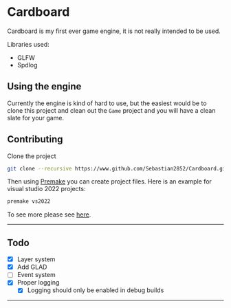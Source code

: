 # Cardboard

Cardboard is my first ever game engine, it is not really intended to be used.

Libraries used:
- GLFW
- Spdlog

## Using the engine

Currently the engine is kind of hard to use, but the easiest would be to clone this project and clean out the `Game` project and you will have a clean slate for your game.

## Contributing

Clone the project
```sh
git clone --recursive https://www.github.com/Sebastian2852/Cardboard.git
```

Then using [Premake](https://github.com/premake/premake-core/) you can create project files.
Here is an example for visual studio 2022 projects:
```sh
premake vs2022
```
To see more please see [here](https://premake.github.io/docs/Using-Premake).

---

## Todo
- [x] Layer system
- [x] Add GLAD
- [ ] Event system
- [x] Proper logging
    - [x] Logging should only be enabled in debug builds

---
